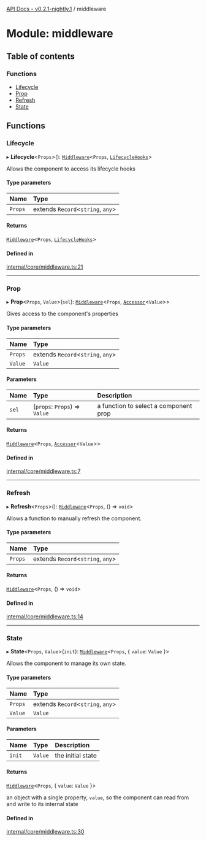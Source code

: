 [API Docs - v0.2.1-nightly.1](../README.md) / middleware

# Module: middleware

## Table of contents

### Functions

- [Lifecycle](middleware.md#lifecycle)
- [Prop](middleware.md#prop)
- [Refresh](middleware.md#refresh)
- [State](middleware.md#state)

## Functions

### Lifecycle

▸ **Lifecycle**<`Props`\>(): [`Middleware`](types.md#middleware)<`Props`, [`LifecycleHooks`](types.md#lifecyclehooks)\>

Allows the component to access its lifecycle hooks

#### Type parameters

| Name | Type |
| :------ | :------ |
| `Props` | extends `Record`<`string`, `any`\> |

#### Returns

[`Middleware`](types.md#middleware)<`Props`, [`LifecycleHooks`](types.md#lifecyclehooks)\>

#### Defined in

[internal/core/middleware.ts:21](https://github.com/nimble-ui/NimbleUI/blob/de15fef/src/internal/core/middleware.ts#L21)

___

### Prop

▸ **Prop**<`Props`, `Value`\>(`sel`): [`Middleware`](types.md#middleware)<`Props`, [`Accessor`](types.md#accessor)<`Value`\>\>

Gives access to the component's properties

#### Type parameters

| Name | Type |
| :------ | :------ |
| `Props` | extends `Record`<`string`, `any`\> |
| `Value` | `Value` |

#### Parameters

| Name | Type | Description |
| :------ | :------ | :------ |
| `sel` | (`props`: `Props`) => `Value` | a function to select a component prop |

#### Returns

[`Middleware`](types.md#middleware)<`Props`, [`Accessor`](types.md#accessor)<`Value`\>\>

#### Defined in

[internal/core/middleware.ts:7](https://github.com/nimble-ui/NimbleUI/blob/de15fef/src/internal/core/middleware.ts#L7)

___

### Refresh

▸ **Refresh**<`Props`\>(): [`Middleware`](types.md#middleware)<`Props`, () => `void`\>

Allows a function to manually refresh the component.

#### Type parameters

| Name | Type |
| :------ | :------ |
| `Props` | extends `Record`<`string`, `any`\> |

#### Returns

[`Middleware`](types.md#middleware)<`Props`, () => `void`\>

#### Defined in

[internal/core/middleware.ts:14](https://github.com/nimble-ui/NimbleUI/blob/de15fef/src/internal/core/middleware.ts#L14)

___

### State

▸ **State**<`Props`, `Value`\>(`init`): [`Middleware`](types.md#middleware)<`Props`, { `value`: `Value`  }\>

Allows the component to manage its own state.

#### Type parameters

| Name | Type |
| :------ | :------ |
| `Props` | extends `Record`<`string`, `any`\> |
| `Value` | `Value` |

#### Parameters

| Name | Type | Description |
| :------ | :------ | :------ |
| `init` | `Value` | the initial state |

#### Returns

[`Middleware`](types.md#middleware)<`Props`, { `value`: `Value`  }\>

an object with a single property, `value`, so the component can read from and write to its internal state

#### Defined in

[internal/core/middleware.ts:30](https://github.com/nimble-ui/NimbleUI/blob/de15fef/src/internal/core/middleware.ts#L30)
